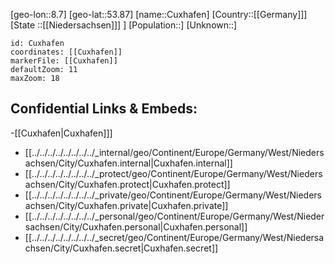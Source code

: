 ﻿---
location: [53.87,8.7]
mapzoom: [7,12] 
mapmarker: city 
type: City
tags:
- geo/City


SpocWebEntityId: 29691
isDeleted: false
confidential: public

---
[geo-lon::8.7]
[geo-lat::53.87]
[name::Cuxhafen]
[Country::[[Germany]]]
[State ::[[Niedersachsen]]] ]
[Population::]
[Unknown::]


```leaflet
id: Cuxhafen
coordinates: [[Cuxhafen]]
markerFile: [[Cuxhafen]]
defaultZoom: 11 
maxZoom: 18
```


## Confidential Links & Embeds: 
-[[Cuxhafen|Cuxhafen]]] 
- [[../../../../../../../../_internal/geo/Continent/Europe/Germany/West/Niedersachsen/City/Cuxhafen.internal|Cuxhafen.internal]] 
- [[../../../../../../../../_protect/geo/Continent/Europe/Germany/West/Niedersachsen/City/Cuxhafen.protect|Cuxhafen.protect]] 
- [[../../../../../../../../_private/geo/Continent/Europe/Germany/West/Niedersachsen/City/Cuxhafen.private|Cuxhafen.private]] 
- [[../../../../../../../../_personal/geo/Continent/Europe/Germany/West/Niedersachsen/City/Cuxhafen.personal|Cuxhafen.personal]] 
- [[../../../../../../../../_secret/geo/Continent/Europe/Germany/West/Niedersachsen/City/Cuxhafen.secret|Cuxhafen.secret]] 

